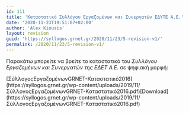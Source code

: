 ```yaml
---
id: 111
title: 'Καταστατικό Συλλόγου Εργαζομένων και Συνεργατών ΕΔΥΤΕ Α.Ε.'
date: '2020-11-23T19:51:07+02:00'
author: 'Alex Kiousis'
layout: revision
guid: 'https://syllogos.grnet.gr/2020/11/23/5-revision-v1/'
permalink: /2020/11/23/5-revision-v1/
---
```


Παρακάτω μπορείτε να βρείτε το καταστατικό του *Συλλόγου Εργαζομένων και Συνεργατών της ΕΔΕΤ Α.Ε.* σε ψηφιακή μορφή:

<div class="wp-block-file">[ΣύλλογοςΕργαζομένωνGRNET-Καταστατικό2016](https://syllogos.grnet.gr/wp-content/uploads/2019/11/ΣύλλογοςΕργαζομένωνGRNET-Καταστατικό2016.pdf)[Download](https://syllogos.grnet.gr/wp-content/uploads/2019/11/ΣύλλογοςΕργαζομένωνGRNET-Καταστατικό2016.pdf)</div>
